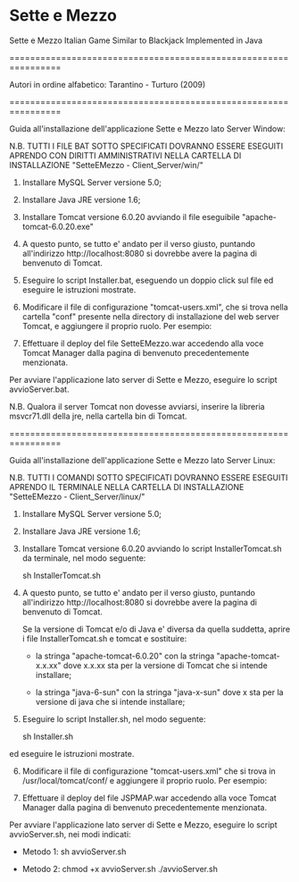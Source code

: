 Sette e Mezzo
===========

Sette e Mezzo Italian Game Similar to Blackjack Implemented in Java

 ================================================================
 
 Autori in ordine alfabetico: Tarantino - Turturo (2009)
 
 ================================================================

Guida all'installazione dell'applicazione Sette e Mezzo lato Server Window:


N.B. TUTTI I FILE BAT SOTTO SPECIFICATI DOVRANNO ESSERE ESEGUITI
     APRENDO CON DIRITTI AMMINISTRATIVI NELLA CARTELLA DI INSTALLAZIONE "SetteEMezzo - Client_Server/win/"


1. Installare MySQL Server versione 5.0;
2. Installare Java JRE versione 1.6;
3. Installare Tomcat versione 6.0.20 avviando il file
	eseguibile "apache-tomcat-6.0.20.exe"

4. A questo punto, se tutto e' andato per il verso giusto, puntando
   all'indirizzo http://localhost:8080 si dovrebbe avere
   la pagina di benvenuto di Tomcat.

5. Eseguire lo script Installer.bat, eseguendo un doppio click sul file
	ed eseguire le istruzioni mostrate.

6. Modificare il file di configurazione "tomcat-users.xml", che si trova nella cartella "conf"
	presente nella directory di installazione del web server Tomcat, e aggiungere il proprio ruolo.
	Per esempio:

<role rolename="manager"/>
<user username="nomeUtente" password="passwordUtente" roles="manager"/>

7. Effettuare il deploy del file SetteEMezzo.war accedendo alla voce
   Tomcat Manager dalla pagina di benvenuto precedentemente menzionata.


Per avviare l'applicazione lato server di Sette e Mezzo, eseguire lo script avvioServer.bat.

N.B. Qualora il server Tomcat non dovesse avviarsi, inserire la libreria msvcr71.dll della jre, nella cartella bin
	di Tomcat.

  ================================================================

Guida all'installazione dell'applicazione Sette e Mezzo lato Server Linux:

N.B. TUTTI I COMANDI SOTTO SPECIFICATI DOVRANNO ESSERE ESEGUITI
     APRENDO IL TERMINALE NELLA CARTELLA DI INSTALLAZIONE "SetteEMezzo - Client_Server/linux/"


1. Installare MySQL Server versione 5.0;
2. Installare Java JRE versione 1.6;
3. Installare Tomcat versione 6.0.20 avviando lo script
   InstallerTomcat.sh da terminale, nel modo seguente:

	sh InstallerTomcat.sh

4. A questo punto, se tutto e' andato per il verso giusto, puntando
   all'indirizzo http://localhost:8080 si dovrebbe avere
   la pagina di benvenuto di Tomcat.

	Se la versione di Tomcat e/o di Java e' diversa da quella suddetta,
	aprire i file InstallerTomcat.sh e tomcat e sostituire:

	- la stringa "apache-tomcat-6.0.20" con la stringa "apache-tomcat-x.x.xx"
	dove x.x.xx sta per la versione di Tomcat che si intende installare;

	- la stringa "java-6-sun" con la stringa "java-x-sun" dove x sta per
	la versione di java che si intende installare;

5. Eseguire lo script Installer.sh, nel modo seguente:

	sh Installer.sh

ed eseguire le istruzioni mostrate.

6. Modificare il file di configurazione "tomcat-users.xml" che si trova in /usr/local/tomcat/conf/
   e aggiungere il proprio ruolo. Per esempio:

<role rolename="manager"/>
<user username="nomeUtente" password="passwordUtente" roles="manager"/>

7. Effettuare il deploy del file JSPMAP.war accedendo alla voce
   Tomcat Manager dalla pagina di benvenuto precedentemente menzionata.


Per avviare l'applicazione lato server di Sette e Mezzo, eseguire lo script avvioServer.sh,
nei modi indicati:

- Metodo 1:
	sh avvioServer.sh

- Metodo 2:
	chmod +x avvioServer.sh
	./avvioServer.sh
